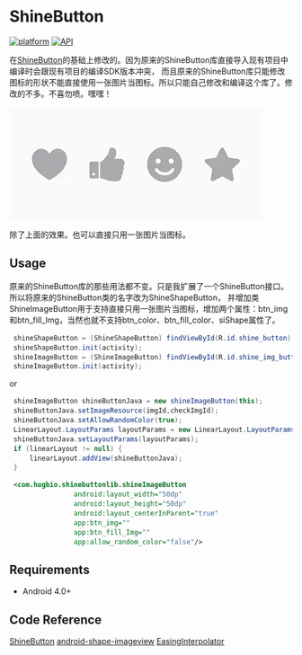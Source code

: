 # ShineButton
[![platform](https://img.shields.io/badge/platform-Android-yellow.svg)](https://www.android.com)
[![API](https://img.shields.io/badge/API-14%2B-brightgreen.svg?style=flat)](https://android-arsenal.com/api?level=14)

在[ShineButton](https://github.com/ChadCSong/ShineButton)的基础上修改的。因为原来的ShineButton库直接导入现有项目中编译时会跟现有项目的编译SDK版本冲突，
而且原来的ShineButton库只能修改图标的形状不能直接使用一张图片当图标。所以只能自己修改和编译这个库了。修改的不多。不喜勿喷。嘿嘿！

![preview](https://github.com/hugbio/ShineButton/blob/master/demo_more_shine.gif)

除了上面的效果。也可以直接只用一张图片当图标。

## Usage
原来的ShineButton库的那些用法都不变。只是我扩展了一个ShineButton接口。所以将原来的ShineButton类的名字改为ShineShapeButton，
并增加类ShineImageButton用于支持直接只用一张图片当图标，增加两个属性：btn_img和btn_fill_Img，当然也就不支持btn_color、btn_fill_color、siShape属性了。
```java
 shineShapeButton = (ShineShapeButton) findViewById(R.id.shine_button);
 shineShapeButton.init(activity);
 shineImageButton = (ShineImageButton) findViewById(R.id.shine_img_button);
 shineImageButton.init(activity);
```
or

```java
 shineImageButton shineButtonJava = new shineImageButton(this);
 shineButtonJava.setImageResource(imgId,checkImgId);
 shineButtonJava.setAllowRandomColor(true);
 LinearLayout.LayoutParams layoutParams = new LinearLayout.LayoutParams(100, 100);
 shineButtonJava.setLayoutParams(layoutParams);
 if (linearLayout != null) {
     linearLayout.addView(shineButtonJava);
 }
```

```xml
 <com.hugbio.shinebuttonlib.shineImageButton
                android:layout_width="50dp"
                android:layout_height="50dp"
                android:layout_centerInParent="true"
                app:btn_img=""
                app:btn_fill_Img=""
                app:allow_random_color="false"/>
 ```
 
## Requirements

- Android 4.0+

## Code Reference
[ShineButton](https://github.com/ChadCSong/ShineButton)
[android-shape-imageview](https://github.com/siyamed/android-shape-imageview)
[EasingInterpolator](https://github.com/MasayukiSuda/EasingInterpolator)

##
